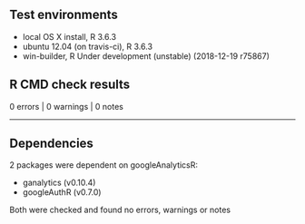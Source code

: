 ## Test environments

* local OS X install, R 3.6.3
* ubuntu 12.04 (on travis-ci), R 3.6.3
* win-builder, R Under development (unstable) (2018-12-19 r75867)


## R CMD check results

0 errors | 0 warnings | 0 notes

---

## Dependencies

2 packages were dependent on googleAnalyticsR:

* ganalytics (v0.10.4)
* googleAuthR (v0.7.0)

Both were checked and found no errors, warnings or notes

